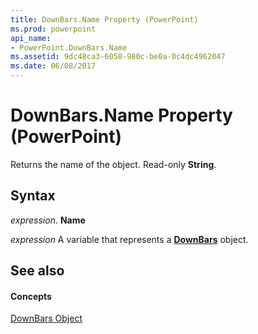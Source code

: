 ```yaml
---
title: DownBars.Name Property (PowerPoint)
ms.prod: powerpoint
api_name:
- PowerPoint.DownBars.Name
ms.assetid: 9dc48ca3-6058-980c-be0a-0c4dc4962047
ms.date: 06/08/2017
---
```



# DownBars.Name Property (PowerPoint)

Returns the name of the object. Read-only  **String**.


## Syntax

 _expression_. **Name**

 _expression_ A variable that represents a **[DownBars](downbars-object-powerpoint.md)** object.


## See also


#### Concepts


[DownBars Object](downbars-object-powerpoint.md)


